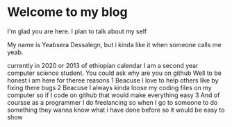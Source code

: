 # Welcome to my blog

I'm glad you are here. I plan to talk about my self

My name is Yeabsera Dessalegn, but i kinda like it when someone calls me yeab.

currently in 2020 or 2013 of ethiopian calendar I am a second year computer science student.
You could ask why are you on github
Well to be honest i am here for theree reasons
  1 Beacuse I love to help others like by fixing there bugs
  2 Beacuse I always kinda loose my coding files on my computer so if I code on github that would make everything easy
  3 And of coursse as a programmer I do freelancing so when I go to someone to do something they wanna know what i have done before so it would be easy to show
